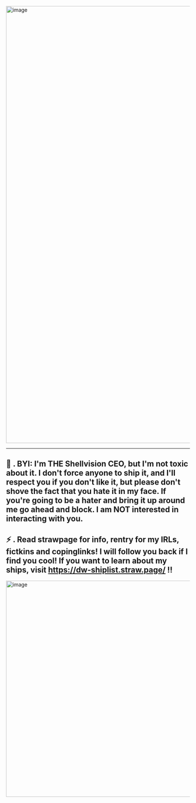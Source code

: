 <img width="1612" height="1195" alt="image" src="https://github.com/user-attachments/assets/3b51e0ec-423a-4e8e-b6e3-a9a09e32275e" />

--------------------
🐚 . BYI: I'm THE Shellvision CEO, but I'm not toxic about it. I don't force anyone to ship it, and I'll respect you if you don't like it, but please don't shove the fact that you hate it in my face. If you're going to be a hater and bring it up around me go ahead and block. I am NOT interested in interacting with you.
--------------------
⚡ . Read strawpage for info, rentry for my IRLs, fictkins and copinglinks! I will follow you back if I find you cool! If you want to learn about my ships, visit https://dw-shiplist.straw.page/ !!
--------------------
<img width="962" height="591" alt="image" src="https://github.com/user-attachments/assets/c79f0493-aa6f-430e-9821-3047f2aaf38f" />
